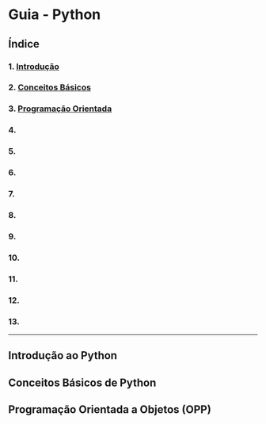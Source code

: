 # Guia - Python

## Índice

### 1. [Introdução](#Introdução-ao-Python)

### 2. [Conceitos Básicos](#Conceitos-Básicos-de-Python)

### 3. [Programação Orientada](#Programação-Orientada-a-Objetos-OPP)

### 4. [](#)

### 5. [](#)

### 6. [](#)

### 7. [](#)

### 8. [](#)

### 9. [](#)

### 10.[](#)

### 11. [](#)

### 12. [](#)

### 13. [](#)

***

## **Introdução ao Python**

## **Conceitos Básicos de Python**

## **Programação Orientada a Objetos (OPP)**
